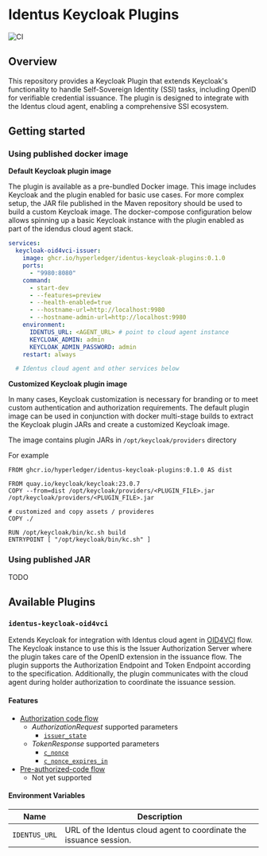 # Identus Keycloak Plugins

![CI](https://github.com/hyperledger/identus-keycloak-plugins/actions/workflows/unit-tests.yml/badge.svg)

## Overview

This repository provides a Keycloak Plugin that extends Keycloak's functionality to handle Self-Sovereign Identity (SSI) tasks, including OpenID for verifiable credential issuance.
The plugin is designed to integrate with the Identus cloud agent, enabling a comprehensive SSI ecosystem.

## Getting started

### Using published docker image

__Default Keycloak plugin image__

The plugin is available as a pre-bundled Docker image.
This image includes Keycloak and the plugin enabled for basic use cases.
For more complex setup, the JAR file published in the Maven repository should be used to build a custom Keycloak image.
The docker-compose configuration below allows spinning up a basic Keycloak instance with the plugin enabled as part of the idendus cloud agent stack.

```yaml
services:
  keycloak-oid4vci-issuer:
    image: ghcr.io/hyperledger/identus-keycloak-plugins:0.1.0
    ports:
      - "9980:8080"
    command:
      - start-dev
      - --features=preview
      - --health-enabled=true
      - --hostname-url=http://localhost:9980
      - --hostname-admin-url=http://localhost:9980
    environment:
      IDENTUS_URL: <AGENT_URL> # point to cloud agent instance
      KEYCLOAK_ADMIN: admin
      KEYCLOAK_ADMIN_PASSWORD: admin
    restart: always

  # Identus cloud agent and other services below
```

__Customized Keycloak plugin image__

In many cases, Keycloak customization is necessary for branding or to meet custom
authentication and authorization requirements. The default plugin image can be used
in conjunction with docker multi-stage builds to extract the Keycloak plugin JARs and
create a customized Keycloak image.

The image contains plugin JARs in `/opt/keycloak/providers` directory

For example

```
FROM ghcr.io/hyperledger/identus-keycloak-plugins:0.1.0 AS dist

FROM quay.io/keycloak/keycloak:23.0.7
COPY --from=dist /opt/keycloak/providers/<PLUGIN_FILE>.jar /opt/keycloak/providers/<PLUGIN_FILE>.jar

# customized and copy assets / provideres
COPY ./

RUN /opt/keycloak/bin/kc.sh build
ENTRYPOINT [ "/opt/keycloak/bin/kc.sh" ]
```


### Using published JAR

TODO


## Available Plugins

### `identus-keycloak-oid4vci`

Extends Keycloak for integration with Identus cloud agent in [OID4VCI](https://openid.net/specs/openid-4-verifiable-credential-issuance-1_0.html) flow.
The Keycloak instance to use this is the Issuer Authorization Server where the plugin takes care of
the OpenID extension in the issuance flow.
The plugin supports the Authorization Endpoint and Token Endpoint according to the specification.
Additionally, the plugin communicates with the cloud agent during holder authorization to coordinate the issuance session.

#### Features

- [Authorization code flow](https://openid.net/specs/openid-4-verifiable-credential-issuance-1_0.html#name-authorization-code-flow)
  - _AuthorizationRequest_ supported parameters
    - [`issuer_state`](https://openid.net/specs/openid-4-verifiable-credential-issuance-1_0.html#section-5.1.3-2.3)
  - _TokenResponse_ supported parameters
    - [`c_nonce`](https://openid.net/specs/openid-4-verifiable-credential-issuance-1_0.html#section-6.2-4.1)
    - [`c_nonce_expires_in`](https://openid.net/specs/openid-4-verifiable-credential-issuance-1_0.html#section-6.2-4.2)
- [Pre-authorized-code flow](https://openid.net/specs/openid-4-verifiable-credential-issuance-1_0.html#name-pre-authorized-code-flow)
  - Not yet supported

#### Environment Variables

|Name|Description|
|-|-|
|`IDENTUS_URL`|URL of the Identus cloud agent to coordinate the issuance session.|
